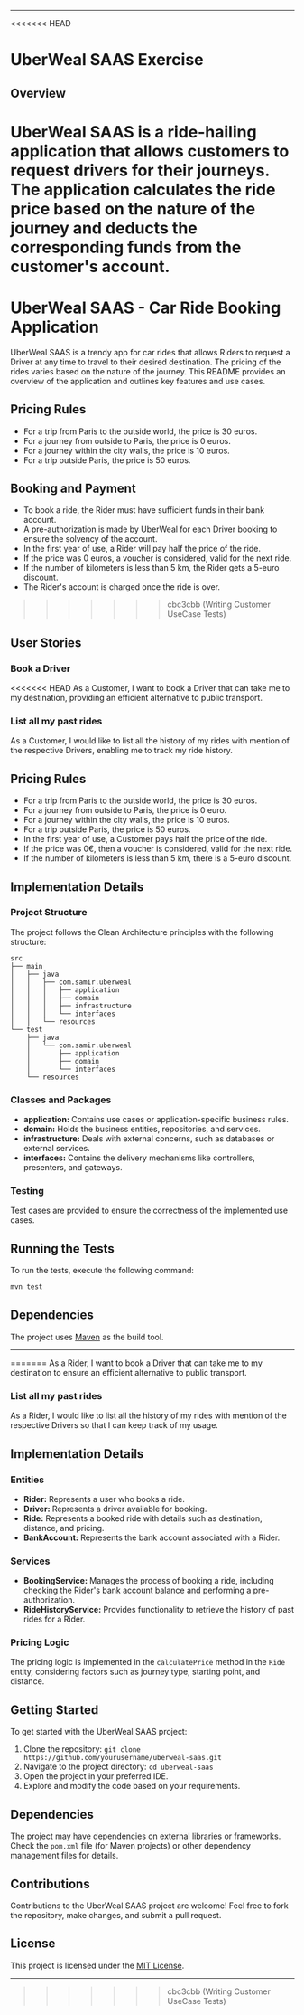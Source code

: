 
---

<<<<<<< HEAD
# UberWeal SAAS Exercise

## Overview

UberWeal SAAS is a ride-hailing application that allows customers to request drivers for their journeys. The application calculates the ride price based on the nature of the journey and deducts the corresponding funds from the customer's account.
=======
# UberWeal SAAS - Car Ride Booking Application

UberWeal SAAS is a trendy app for car rides that allows Riders to request a Driver at any time to travel to their desired destination. The pricing of the rides varies based on the nature of the journey. This README provides an overview of the application and outlines key features and use cases.

## Pricing Rules

- For a trip from Paris to the outside world, the price is 30 euros.
- For a journey from outside to Paris, the price is 0 euros.
- For a journey within the city walls, the price is 10 euros.
- For a trip outside Paris, the price is 50 euros.

## Booking and Payment

- To book a ride, the Rider must have sufficient funds in their bank account.
- A pre-authorization is made by UberWeal for each Driver booking to ensure the solvency of the account.
- In the first year of use, a Rider will pay half the price of the ride.
- If the price was 0 euros, a voucher is considered, valid for the next ride.
- If the number of kilometers is less than 5 km, the Rider gets a 5-euro discount.
- The Rider's account is charged once the ride is over.
>>>>>>> cbc3cbb (Writing Customer UseCase Tests)

## User Stories

### Book a Driver

<<<<<<< HEAD
As a Customer, I want to book a Driver that can take me to my destination, providing an efficient alternative to public transport.

### List all my past rides

As a Customer, I would like to list all the history of my rides with mention of the respective Drivers, enabling me to track my ride history.

## Pricing Rules

- For a trip from Paris to the outside world, the price is 30 euros.
- For a journey from outside to Paris, the price is 0 euro.
- For a journey within the city walls, the price is 10 euros.
- For a trip outside Paris, the price is 50 euros.
- In the first year of use, a Customer pays half the price of the ride.
- If the price was 0€, then a voucher is considered, valid for the next ride.
- If the number of kilometers is less than 5 km, there is a 5-euro discount.

## Implementation Details

### Project Structure

The project follows the Clean Architecture principles with the following structure:

```
src
├── main
│   ├── java
│   │   ├── com.samir.uberweal
│   │   │   ├── application
│   │   │   ├── domain
│   │   │   ├── infrastructure
│   │   │   └── interfaces
│   │   └── resources
└── test
    ├── java
    │   └── com.samir.uberweal
    │       ├── application
    │       ├── domain
    │       └── interfaces
    └── resources
```

### Classes and Packages

- **application:** Contains use cases or application-specific business rules.
- **domain:** Holds the business entities, repositories, and services.
- **infrastructure:** Deals with external concerns, such as databases or external services.
- **interfaces:** Contains the delivery mechanisms like controllers, presenters, and gateways.

### Testing

Test cases are provided to ensure the correctness of the implemented use cases.

## Running the Tests

To run the tests, execute the following command:

```bash
mvn test
```

## Dependencies

The project uses [Maven](https://maven.apache.org/) as the build tool.

---
=======
As a Rider, I want to book a Driver that can take me to my destination to ensure an efficient alternative to public transport.

### List all my past rides

As a Rider, I would like to list all the history of my rides with mention of the respective Drivers so that I can keep track of my usage.

## Implementation Details

### Entities

- **Rider:** Represents a user who books a ride.
- **Driver:** Represents a driver available for booking.
- **Ride:** Represents a booked ride with details such as destination, distance, and pricing.
- **BankAccount:** Represents the bank account associated with a Rider.

### Services

- **BookingService:** Manages the process of booking a ride, including checking the Rider's bank account balance and performing a pre-authorization.
- **RideHistoryService:** Provides functionality to retrieve the history of past rides for a Rider.

### Pricing Logic

The pricing logic is implemented in the `calculatePrice` method in the `Ride` entity, considering factors such as journey type, starting point, and distance.

## Getting Started

To get started with the UberWeal SAAS project:

1. Clone the repository: `git clone https://github.com/yourusername/uberweal-saas.git`
2. Navigate to the project directory: `cd uberweal-saas`
3. Open the project in your preferred IDE.
4. Explore and modify the code based on your requirements.

## Dependencies

The project may have dependencies on external libraries or frameworks. Check the `pom.xml` file (for Maven projects) or other dependency management files for details.

## Contributions

Contributions to the UberWeal SAAS project are welcome! Feel free to fork the repository, make changes, and submit a pull request.

## License

This project is licensed under the [MIT License](LICENSE).

---

>>>>>>> cbc3cbb (Writing Customer UseCase Tests)
